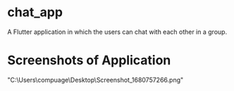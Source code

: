 # chat_app

A Flutter application in which the users can chat with each other in a group.

# Screenshots of Application

"C:\Users\compuage\Desktop\Screenshot_1680757266.png"
